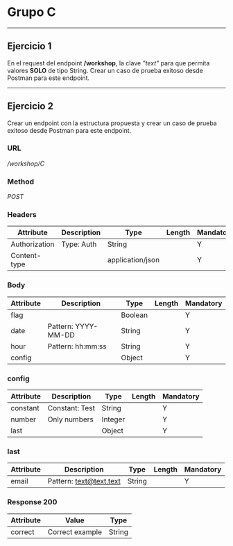 # Grupo C

---

## Ejercicio 1
En el request del endpoint **/workshop**, la clave *"text"* para que permita valores **SOLO** de tipo String. Crear un caso de prueba exitoso desde Postman para este endpoint.

---

## Ejercicio 2
Crear un endpoint con la estructura propuesta y crear un caso de prueba exitoso desde Postman para este endpoint.

### URL
*/workshop/C*
### Method
*POST*

### Headers

| Attribute     | Description       | Type               | Length  | Mandatory |
|---------------|-------------------|--------------------|---------|-----------|
| Authorization | Type: Auth        | String             |         | Y         |
| Content-type  |                   | application/json   |         | Y         |

### Body

| Attribute | Description            | Type    | Length | Mandatory |
|-----------|------------------------|---------|--------|-----------|
| flag      |                        | Boolean |        | Y         |
| date      | Pattern: YYYY-MM-DD    | String  |        | Y         |
| hour      | Pattern: hh:mm:ss      | String  |        | Y         |
| config    |                        | Object  |        | Y         |

### config

| Attribute | Description    | Type    | Length | Mandatory |
|-----------|----------------|---------|--------|-----------|
| constant  | Constant: Test | String  |        | Y         |
| number    | Only numbers   | Integer |        | Y         |
| last      |                | Object  |        | Y         |


### last

| Attribute | Description              | Type    | Length | Mandatory |
|-----------|--------------------------|---------|--------|-----------|
| email     | Pattern: text@text.text  | String  |        | Y         |

### Response 200

| Attribute | Value                            | Type              |
|-----------|----------------------------------|-------------------|
| correct   | Correct example                  | String            |




